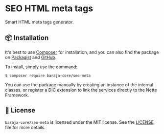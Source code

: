 SEO HTML meta tags
==================

Smart HTML meta tags generator.

📦 Installation
---------------

It's best to use [Composer](https://getcomposer.org) for installation, and you can also find the package on
[Packagist](https://packagist.org/packages/baraja-core/seo-meta) and
[GitHub](https://github.com/baraja-core/seo-meta).

To install, simply use the command:

```shell
$ composer require baraja-core/seo-meta
```

You can use the package manually by creating an instance of the internal classes, or register a DIC extension to link the services directly to the Nette Framework.

📄 License
-----------

`baraja-core/seo-meta` is licensed under the MIT license. See the [LICENSE](https://github.com/baraja-core/template/blob/master/LICENSE) file for more details.

